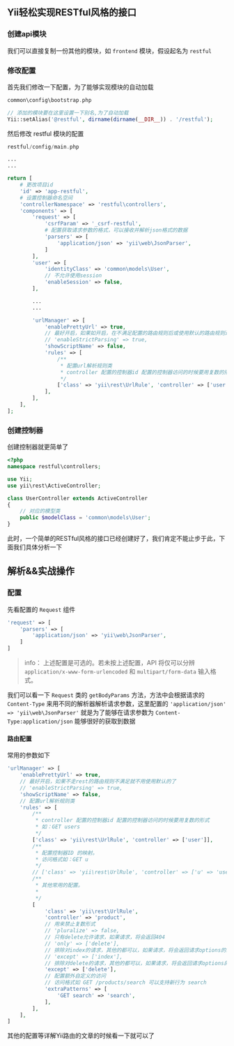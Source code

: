 

## Yii轻松实现RESTful风格的接口  
### 创建api模块  
我们可以直接复制一份其他的模块，如 `frontend` 模块，假设起名为 `restful`

### 修改配置  
首先我们修改一下配置，为了能够实现模块的自动加载    
```php
common\config\bootstrap.php

// 添加的模块要在这里设置一下别名,为了自动加载
Yii::setAlias('@restful', dirname(dirname(__DIR__)) . '/restful');
```  
然后修改 restful 模块的配置  
```php
restful/config/main.php

...
...

return [
    # 更改项目id
    'id' => 'app-restful',
    # 设置控制器命名空间  
    'controllerNamespace' => 'restful\controllers',
    'components' => [
        'request' => [
            'csrfParam' => '_csrf-restful',
            # 配置获取请求参数的格式，可以接收并解析json格式的数据
            'parsers' => [
                'application/json' => 'yii\web\JsonParser',
            ]
        ],
        'user' => [
            'identityClass' => 'common\models\User',
            // 不允许使用session
            'enableSession' => false,
        ],

        ...
        ...

        'urlManager' => [
            'enablePrettyUrl' => true,
            // 最好开启，如果如开启，在不满足配置的路由规则后或使用默认的路由规则进行解析  
            // 'enableStrictParsing' => true,
            'showScriptName' => false,
            'rules' => [
                /**
                 * 配置url解析规则类
                 * controller 配置的控制器id 配置的控制器访问的时候要用复数的形式
                 */
                ['class' => 'yii\rest\UrlRule', 'controller' => ['user']],
            ],
        ],
    ],
];
```
### 创建控制器   
创建控制器就更简单了  
```php
<?php
namespace restful\controllers;

use Yii;
use yii\rest\ActiveController;

class UserController extends ActiveController
{
    // 对应的模型类
	public $modelClass = 'common\models\User';
}
```  
此时，一个简单的RESTful风格的接口已经创建好了，我们肯定不能止步于此，下面我们具体分析一下   

## 解析&&实战操作   
### 配置  
先看配置的 `Request` 组件  
```php
'request' => [
    'parsers' => [
        'application/json' => 'yii\web\JsonParser',
    ]
]
```
> info： 上述配置是可选的。若未按上述配置，API 将仅可以分辨 `application/x-www-form-urlencoded` 和 `multipart/form-data` 输入格式。

我们可以看一下 `Request` 类的 `getBodyParams` 方法，方法中会根据请求的 `Content-Type` 来用不同的解析器解析请求参数，这里配置的 `'application/json' => 'yii\web\JsonParser'` 就是为了能够在请求参数为 `Content-Type:application/json` 能够很好的获取到数据   

#### 路由配置  
常用的参数如下  
```php
'urlManager' => [
    'enablePrettyUrl' => true,
    // 最好开启，如果不走rest的路由规则不满足就不用使用默认的了
    // 'enableStrictParsing' => true,
    'showScriptName' => false,
    // 配置url解析规则类
    'rules' => [
        /**
         * controller 配置的控制器id 配置的控制器访问的时候要用复数的形式
         * 如：GET users
         */
        ['class' => 'yii\rest\UrlRule', 'controller' => ['user']],
        /**
         * 配置控制器ID 的映射。
         * 访问格式如：GET u
         */
        // ['class' => 'yii\rest\UrlRule', 'controller' => ['u' => 'user']],
        /**
         * 其他常用的配置。
         *
         */
        [
            'class' => 'yii\rest\UrlRule',
            'controller' => 'product',
            // 用来禁止复数形式
            // 'pluralize' => false,
            // 只有delete允许请求，如果请求，将会返回404
            // 'only' => ['delete'],
            // 排除对index的请求，其他的都可以，如果请求，将会返回请求options的结果
            // 'except' => ['index'],
            // 排除对delete的请求，其他的都可以，如果请求，将会返回请求options的结果
            'except' => ['delete'],
            // 配置额外自定义的访问
            // 访问格式如 GET /products/search 可以支持新行为 search
            'extraPatterns' => [
                'GET search' => 'search',
            ],
        ],
    ],
]
```
其他的配置等详解Yii路由的文章的时候看一下就可以了   
